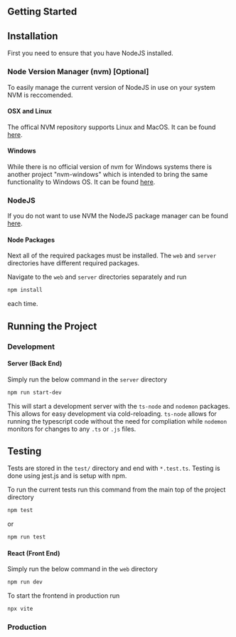 

## Getting Started



## Installation

First you need to ensure that you have NodeJS installed.


### Node Version Manager (nvm) \[Optional\]

To easily manage the current version of NodeJS in use on your system NVM is reccomended. 

#### OSX and Linux

The offical NVM repository supports Linux and MacOS. It can be found [here](https://github.com/nvm-sh/nvm).

#### Windows

While there is no official version of nvm for Windows systems there is another project "nvm-windows" which is intended to bring the same functionality to Windows OS. It can be found [here](https://github.com/coreybutler/nvm-windows).

### NodeJS

If you do not want to use NVM the NodeJS package manager can be found [here](https://nodejs.org/en/download/package-manager).


#### Node Packages

Next all of the required packages must be installed. The `web` and `server` directories have different required packages.

Navigate to the `web` and `server` directories separately and run
```sh
npm install
```
each time.

## Running the Project

### Development

#### Server (Back End)

Simply run the below command in the `server` directory

```sh
npm run start-dev
```

This will start a development server with the `ts-node` and `nodemon` packages. This allows for easy development via cold-reloading. `ts-node` allows for running the typescript code without the need for compliation while `nodemon` monitors for changes to any `.ts` or `.js` files.

## Testing

Tests are stored in the `test/` directory and end with `*.test.ts`. Testing is done using jest.js and is setup with npm.

To run the current tests run this command from the main top of the project directory
```sh
npm test
```
or
```sh
npm run test
```

#### React (Front End)

Simply run the below command in the `web` directory

```sh
npm run dev
```

To start the frontend in production run 

```sh
npx vite
```

### Production





